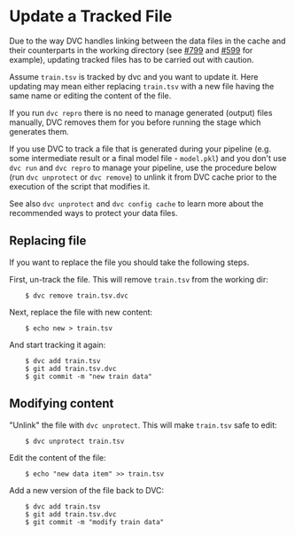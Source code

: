 # Update a Tracked File

Due to the way DVC handles linking between the data files in the cache and
their counterparts in the working directory (see
[#799](https://github.com/iterative/dvc/issues/799) and
[#599](https://github.com/iterative/dvc/issues/599) for example), updating
tracked files has to be carried out with caution.

Assume `train.tsv` is tracked by dvc and you want to update it. Here updating
may mean either replacing `train.tsv` with a new file having the same name or
editing the content of the file.

If you run `dvc repro` there is no need to manage generated (output) files
manually, DVC removes them for you before running the stage which generates
them.

If you use DVC to track a file that is generated during your pipeline (e.g.
some intermediate result or a final model file - `model.pkl`) and you don't
use `dvc run` and `dvc repro` to manage your pipeline, use the procedure below
(run `dvc unprotect` or `dvc remove`) to unlink it from DVC cache prior to the
execution of the script that modifies it.

See also `dvc unprotect` and `dvc config cache` to learn more about the
recommended ways to protect your data files.

## Replacing file

If you want to replace the file you should take the following steps.

First, un-track the file. This will remove `train.tsv` from the working dir:

```dvc
    $ dvc remove train.tsv.dvc
```

Next, replace the file with new content:

```dvc
    $ echo new > train.tsv
```

And start tracking it again:

```dvc
    $ dvc add train.tsv
    $ git add train.tsv.dvc
    $ git commit -m "new train data"
```

## Modifying content

"Unlink" the file with `dvc unprotect`. This will make `train.tsv` safe to
edit:

```dvc
    $ dvc unprotect train.tsv
```

Edit the content of the file:

```dvc
    $ echo "new data item" >> train.tsv
```

Add a new version of the file back to DVC:

```dvc
    $ dvc add train.tsv
    $ git add train.tsv.dvc
    $ git commit -m "modify train data"
```
